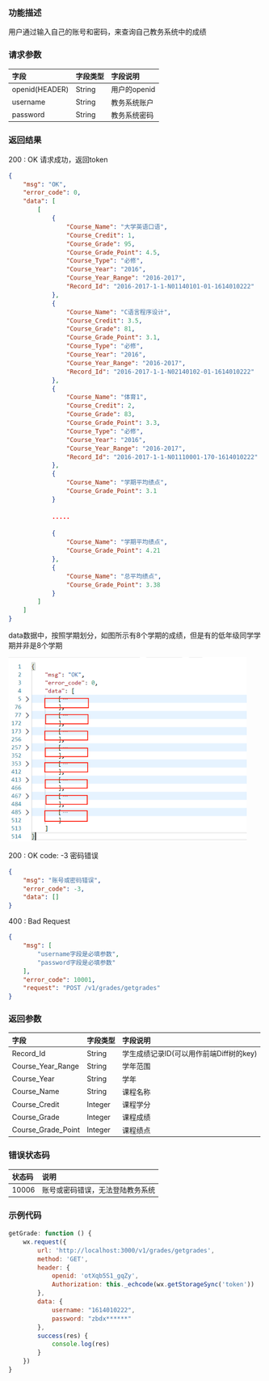 
### 功能描述

用户通过输入自己的账号和密码，来查询自己教务系统中的成绩

<d-req-title title="教务系统成绩查询" http_methods="GET" url="https://miniapp.zb2l3.com/user/v1/grades/getgrades"></d-req-title>

### 请求参数

| 字段           | 字段类型 | 字段说明     |
| :------------- | :------- | :----------- |
| openid(HEADER) | String   | 用户的openid |
| username       | String   | 教务系统账户 |
| password       | String   | 教务系统密码 |

### 返回结果

200 : OK  请求成功，返回token

```json
{
    "msg": "OK",
    "error_code": 0,
    "data": [
        [
            {
                "Course_Name": "大学英语口语",
                "Course_Credit": 1,
                "Course_Grade": 95,
                "Course_Grade_Point": 4.5,
                "Course_Type": "必修",
                "Course_Year": "2016",
                "Course_Year_Range": "2016-2017",
                "Record_Id": "2016-2017-1-1-N01140101-01-1614010222"
            },
            {
                "Course_Name": "C语言程序设计",
                "Course_Credit": 3.5,
                "Course_Grade": 81,
                "Course_Grade_Point": 3.1,
                "Course_Type": "必修",
                "Course_Year": "2016",
                "Course_Year_Range": "2016-2017",
                "Record_Id": "2016-2017-1-1-N02140102-01-1614010222"
            },
            {
                "Course_Name": "体育1",
                "Course_Credit": 2,
                "Course_Grade": 83,
                "Course_Grade_Point": 3.3,
                "Course_Type": "必修",
                "Course_Year": "2016",
                "Course_Year_Range": "2016-2017",
                "Record_Id": "2016-2017-1-1-N01110001-170-1614010222"
            },
            {
                "Course_Name": "学期平均绩点",
                "Course_Grade_Point": 3.1
            }
            
            .....
            
            {
                "Course_Name": "学期平均绩点",
                "Course_Grade_Point": 4.21
            },
            {
                "Course_Name": "总平均绩点",
                "Course_Grade_Point": 3.38
            }
        ]
    ]
}
```

data数据中，按照学期划分，如图所示有8个学期的成绩，但是有的低年级同学学期并非是8个学期

<img src="./2020072023451545SS.png" style="zoom:80%;" />

200 : OK     code: -3 密码错误

```json
{
    "msg": "账号或密码错误",
    "error_code": -3,
    "data": []
}
```

400 : Bad Request    

```json
{
    "msg": [
        "username字段是必填参数",
        "password字段是必填参数"
    ],
    "error_code": 10001,
    "request": "POST /v1/grades/getgrades"
}
```

### 返回参数

| 字段               | 字段类型 | 字段说明 |
| :----------------- | :------- | :------- |
| Record_Id       | String   | 学生成绩记录ID(可以用作前端Diff树的key) |
|Course_Year_Range|String|学年范围|
|Course_Year|String|学年|
| Course_Name        | String   | 课程名称 |
| Course_Credit      | Integer  | 课程学分 |
| Course_Grade       | Integer  | 课程成绩 |
| Course_Grade_Point | Integer  | 课程绩点 |

### 错误状态码

| 状态码 | 说明                             |
| :----- | :------------------------------- |
| 10006  | 账号或密码错误，无法登陆教务系统 |

### 示例代码
```javascript
getGrade: function () {
    wx.request({
        url: 'http://localhost:3000/v1/grades/getgrades',
        method: 'GET',
        header: {
            openid: 'otXqb5S1_gqZy',
            Authorization: this._echcode(wx.getStorageSync('token'))
        },
        data: {
            username: "1614010222",
            password: "zbdx******"
        },
        success(res) {
            console.log(res)
        }
    })
}
```

